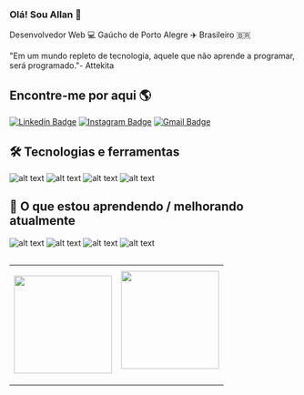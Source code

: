 ### Olá! Sou Allan 👋

Desenvolvedor Web :computer: Gaúcho de Porto Alegre ✈️ Brasileiro 🇧🇷 

 "Em um mundo repleto de tecnologia, aquele que não aprende a programar, será programado."- Attekita

## Encontre-me por aqui 🌎

[![Linkedin Badge](https://img.shields.io/badge/Linkedin-blue?style=flat-square&logo=Linkedin&logoColor=white&link=https://www.linkedin.com/in/allanrsgomes)](https://www.linkedin.com/in/allanrsgomes)
[![Instagram Badge](https://img.shields.io/badge/Instagram-blue?style=flat-square&logo=Instagram&logoColor=white&link=https://www.instagram.com/allanrsgomes/)](https://www.instagram.com/allanrsgomes)
[![Gmail Badge](https://img.shields.io/badge/Gmail-c14438?style=flat-square&logo=Gmail&logoColor=white&link=mailto:allanhouse2011@gmail.com)](mailto:allanhouse2011@gmail.com)

## 🛠 Tecnologias e ferramentas

![alt text](https://img.shields.io/badge/HTML5-E34F26?style=for-the-badge&logo=html5&logoColor=white) 
![alt text](https://img.shields.io/badge/CSS3-1572B6?style=for-the-badge&logo=css3&logoColor=white) 
![alt text](https://img.shields.io/badge/JavaScript-F7DF1E?style=for-the-badge&logo=javascript&logoColor=black) 
![alt text](https://img.shields.io/badge/Git-E34F26?style=for-the-badge&logo=git&logoColor=white)

## 📖 O que estou aprendendo / melhorando atualmente

![alt text](https://img.shields.io/badge/Node.Js-3CB371?style=for-the-badge&logo=node.js&logoColor=white)
![alt text](https://img.shields.io/badge/TypeScript-1572B6?style=for-the-badge&logo=typescript&logoColor=white)
![alt text](https://img.shields.io/badge/React-1572B6?style=for-the-badge&logo=react&logoColor=white)
![alt text](https://img.shields.io/badge/Next.JS-000000?style=for-the-badge&logo=next.js&logoColor=white)

<table  align="left">

<row>

<td>

<!-- Card -->

<img  height='172'  src='https://github-readme-stats.vercel.app/api/top-langs/?username=allanrsgomes&layout=compact&theme=react'></td><td><img  height='172'  src='https://github-readme-stats.vercel.app/api?username=allanrsgomes&show_icons=true&theme=react'>
</td>

</row>

</table>
